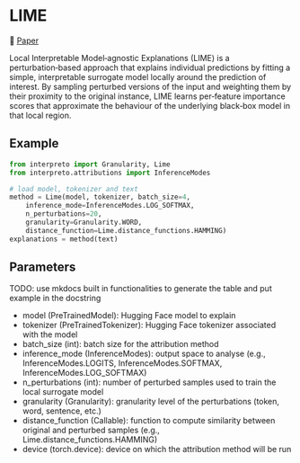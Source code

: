 # LIME

📰 [Paper](https://dl.acm.org/doi/abs/10.1145/2939672.2939778)

Local Interpretable Model‑agnostic Explanations (LIME) is a perturbation‑based approach that explains individual predictions by fitting a simple, interpretable surrogate model locally around the prediction of interest. By sampling perturbed versions of the input and weighting them by their proximity to the original instance, LIME learns per‑feature importance scores that approximate the behaviour of the underlying black‑box model in that local region.

## Example

```python
from interpreto import Granularity, Lime
from interpreto.attributions import InferenceModes

# load model, tokenizer and text
method = Lime(model, tokenizer, batch_size=4, 
    inference_mode=InferenceModes.LOG_SOFTMAX,
    n_perturbations=20,
    granularity=Granularity.WORD,
    distance_function=Lime.distance_functions.HAMMING)
explanations = method(text)
```

## Parameters

TODO: use mkdocs built in functionalities to generate the table and put example in the docstring

- model (PreTrainedModel): Hugging Face model to explain  
- tokenizer (PreTrainedTokenizer): Hugging Face tokenizer associated with the model  
- batch_size (int): batch size for the attribution method  
- inference_mode (InferenceModes): output space to analyse (e.g., InferenceModes.LOGITS, InferenceModes.SOFTMAX, InferenceModes.LOG_SOFTMAX)  
- n_perturbations (int): number of perturbed samples used to train the local surrogate model  
- granularity (Granularity): granularity level of the perturbations (token, word, sentence, etc.)  
- distance_function (Callable): function to compute similarity between original and perturbed samples (e.g., Lime.distance_functions.HAMMING)  
- device (torch.device): device on which the attribution method will be run  

